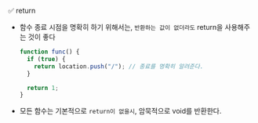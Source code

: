 ✅ return

* 함수 종료 시점을 명확히 하기 위해서는, `반환하는 값이 없더라도` return을 사용해주는 것이 좋다
  ```js
  function func() {
    if (true) {
      return location.push("/"); // 종료를 명확히 알려준다.
    }

    return 1;
  }
  ```
* 모든 함수는 기본적으로 `return이 없을시`, 암묵적으로 void를 반환한다. 